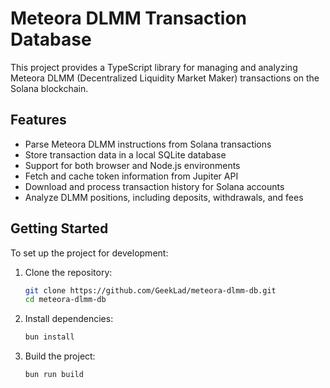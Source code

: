 # Meteora DLMM Transaction Database

This project provides a TypeScript library for managing and analyzing Meteora DLMM (Decentralized Liquidity Market Maker) transactions on the Solana blockchain.


## Features

- Parse Meteora DLMM instructions from Solana transactions
- Store transaction data in a local SQLite database
- Support for both browser and Node.js environments
- Fetch and cache token information from Jupiter API
- Download and process transaction history for Solana accounts
- Analyze DLMM positions, including deposits, withdrawals, and fees


## Getting Started

To set up the project for development:

1. Clone the repository:
   ```bash
   git clone https://github.com/GeekLad/meteora-dlmm-db.git
   cd meteora-dlmm-db
   ```

2. Install dependencies:
   ```bash
   bun install
   ```

3. Build the project:
   ```bash
   bun run build
   ```
